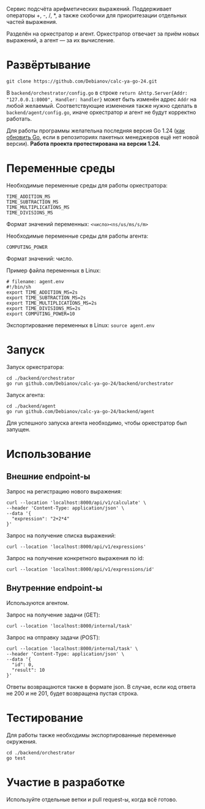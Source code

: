 Сервис подсчёта арифметических выражений. Поддерживает операторы +, -, /, *, а также скобочки для приоритезации отдельных 
частей выражения.

Разделён на оркестратор и агент. Оркестратор отвечает за приём новых выражений,
а агент — за их вычисление.

# Развёртывание
`git clone https://github.com/Debianov/calc-ya-go-24.git`

В `backend/orchestrator/config.go` в строке `return &http.Server{Addr: "127.0.0.1:8000", Handler: handler}` может быть 
изменён адрес `Addr` на любой желаемый. Соответствующие изменения также нужно сделать в `backend/agent/config.go`, иначе 
оркестратор и агент не будут корректно работать.

Для работы программы желательна последняя версия Go 1.24 ([как обновить Go](https://go.dev/doc/install), 
если в репозиториях пакетных менеджеров ещё нет новой версии). **Работа проекта протестирована на 
версии 1.24.**

# Переменные среды
Необходимые переменные среды для работы оркестратора:
```
TIME_ADDITION_MS
TIME_SUBTRACTION_MS
TIME_MULTIPLICATIONS_MS
TIME_DIVISIONS_MS
```
Формат значений переменных: `<число><ns/us/ms/s/m>`

Необходимые переменные среды для работы агента:
```
COMPUTING_POWER
```
Формат значений: число.


Пример файла переменных в Linux:
```shell
# filename: agent.env
#!/bin/sh
export TIME_ADDITION_MS=2s
export TIME_SUBTRACTION_MS=2s
export TIME_MULTIPLICATIONS_MS=2s
export TIME_DIVISIONS_MS=2s
export COMPUTING_POWER=10
```

Экспортирование переменных в Linux:
`source agent.env`

# Запуск

Запуск оркестратора:
```shell
cd ./backend/orchestrator
go run github.com/Debianov/calc-ya-go-24/backend/orchestrator
```
Запуск агента:
```shell
cd ./backend/agent
go run github.com/Debianov/calc-ya-go-24/backend/agent
```
Для успешного запуска агента необходимо, чтобы оркестратор был запущен.

# Использование

## Внешние endpoint-ы

Запрос на регистрацию нового выражения:
```shell
curl --location 'localhost:8000/api/v1/calculate' \
--header 'Content-Type: application/json' \
--data '{
  "expression": "2+2*4" 
}'
```

Запрос на получение списка выражений:
```shell
curl --location 'localhost:8000/api/v1/expressions'
```

Запрос на получение конкретного выражения по id:
```shell
curl --location 'localhost:8000/api/v1/expressions/id'
```

## Внутренние endpoint-ы
Используются агентом.

Запрос на получение задачи (GET):
```shell
curl --location 'localhost:8000/internal/task'
```

Запрос на отправку задачи (POST):
```shell
curl --location 'localhost:8000/internal/task' \
--header 'Content-Type: application/json' \
--data '{
  "id": 0,
  "result": 10
}'
```

Ответы возвращаются также в формате json. В случае, если код ответа не 200 и не 201,
будет возвращена пустая строка.

# Тестирование
Для работы также необходимы экспортированные переменные окружения.
```shell
cd ./backend/orchestrator
go test
```

# Участие в разработке
Используйте отдельные ветки и pull request-ы, когда всё готово.